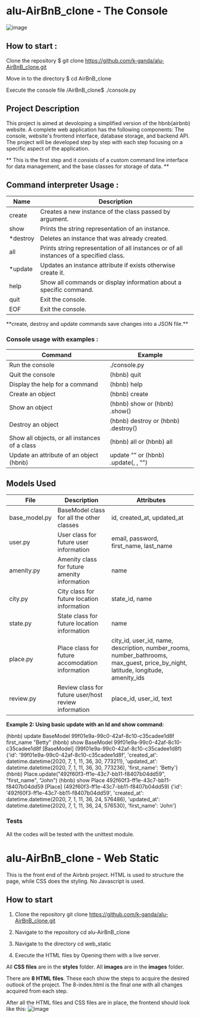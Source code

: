 # alu-AirBnB_clone - The Console

![image](https://github.com/k-ganda/alu-AirBnB_clone/assets/116561806/582e1bd8-6453-4165-b90d-5c7978433068)

## How to start :

Clone the repository
$ git clone https://github.com/k-ganda/alu-AirBnB_clone.git

Move in to the directory
$ cd AirBnB_clone

Execute the console file
/AirBnB_clone$ ./console.py

## Project Description

This project is aimed at devoloping a simplified version of the hbnb(airbnb) website. A complete web application has the following components: The console, website's frontend interface, database storage, and backend API. The project will be developed step by step with each step focusing on a specific aspect of the application.

\*\* This is the first step and it consists of a custom command line interface for data management, and the base classes for storage of data. \*\*

## Command interpreter Usage :

| **Name**  | **Description**                                                                         |
| --------- | --------------------------------------------------------------------------------------- |
| create    | Creates a new instance of the class passed by argument.                                 |
| show      | Prints the string representation of an instance.                                        |
| \*destroy | Deletes an instance that was already created.                                           |
| all       | Prints string representation of all instances or of all instances of a specified class. |
| \*update  | Updates an instance attribute if exists otherwise create it.                            |
| help      | Show all commands or display information about a specific command.                      |
| quit      | Exit the console.                                                                       |
| EOF       | Exit the console.                                                                       |

\*\*create, destroy and update commands save changes into a JSON file.\*\*

### Console usage with examples :

| Command                                       | Example                                                                                                                        |
| --------------------------------------------- | ------------------------------------------------------------------------------------------------------------------------------ |
| Run the console                               | ./console.py                                                                                                                   |
| Quit the console                              | (hbnb) quit                                                                                                                    |
| Display the help for a command                | (hbnb) help <command>                                                                                                          |
| Create an object                              | (hbnb) create <class>                                                                                                          |
| Show an object                                | (hbnb) show <class> <id> or (hbnb) <class>.show(<id>)                                                                          |
| Destroy an object                             | (hbnb) destroy <class> <id> or (hbnb) <class>.destroy(<id>)                                                                    |
| Show all objects, or all instances of a class | (hbnb) all or (hbnb) all <class>                                                                                               |
| Update an attribute of an object (hbnb)       | update <class> <id> <attribute name> "<attribute value>" or (hbnb) <class>.update(<id>, <attribute name>, "<attribute value>") |

## Models Used

| **File**      | **Description**                                      | **Attributes**                                                                                                                   |
| ------------- | ---------------------------------------------------- | -------------------------------------------------------------------------------------------------------------------------------- |
| base_model.py | BaseModel class for all the other classes            | id, created_at, updated_at                                                                                                       |
| user.py       | User class for future user information               | email, password, first_name, last_name                                                                                           |
| amenity.py    | Amenity class for future amenity information         | name                                                                                                                             |
| city.py       | City class for future location information           | state_id, name                                                                                                                   |
| state.py      | State class for future location information          | name                                                                                                                             |
| place.py      | Place class for future accomodation information      | city_id, user_id, name, description, number_rooms, number_bathrooms, max_guest, price_by_night, latitude, longitude, amenity_ids |
| review.py     | Review class for future user/host review information | place_id, user_id, text                                                                                                          |

**Example 2: Using basic update with an Id and show command:**

(hbnb) update BaseModel 99f01e9a-99c0-42af-8c10-c35cadee1d8f first_name "Betty"
(hbnb) show BaseModel 99f01e9a-99c0-42af-8c10-c35cadee1d8f
[BaseModel] (99f01e9a-99c0-42af-8c10-c35cadee1d8f) {'id': '99f01e9a-99c0-42af-8c10-c35cadee1d8f', 'created_at': datetime.datetime(2020, 7, 1, 11, 36, 30, 773211), 'updated_at': datetime.datetime(2020, 7, 1, 11, 36, 30, 773236), 'first_name': 'Betty'}
(hbnb) Place.update("492f60f3-ff1e-43c7-bb11-f8407b04dd59", "first_name", "John")
(hbnb) show Place 492f60f3-ff1e-43c7-bb11-f8407b04dd59
[Place] (492f60f3-ff1e-43c7-bb11-f8407b04dd59) {'id': '492f60f3-ff1e-43c7-bb11-f8407b04dd59', 'created_at': datetime.datetime(2020, 7, 1, 11, 36, 24, 576486), 'updated_at': datetime.datetime(2020, 7, 1, 11, 36, 24, 576530), 'first_name': 'John'}

### Tests

All the codes will be tested with the unittest module.

# alu-AirBnB_clone - Web Static
This is the front end of the Airbnb project. HTML is used to structure the page, while CSS does the styling.
No Javascript is used.

## How to start
1. Clone the repository
   git clone https://github.com/k-ganda/alu-AirBnB_clone.git

2. Navigate to the repository
   cd alu-AirBnB_clone

3. Navigate to the directory
   cd web_static

4. Execute the HTML files by Opening them with a live server. 

All **CSS files** are in the **styles** folder.
All **images** are in the **images** folder.

There are **8 HTML files**. These each show the steps to acquire the desired outlook of the project.
The 8-index.html is the final one with all changes acquired from each step.

After all the HTML files and CSS files are in place, the frontend should look like this:
![image](https://github.com/k-ganda/alu-AirBnB_clone/assets/116561806/2d595c6d-55a4-40c1-b2a0-2f9c35925b69)


